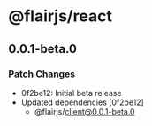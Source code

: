 # @flairjs/react

## 0.0.1-beta.0

### Patch Changes

- 0f2be12: Initial beta release
- Updated dependencies [0f2be12]
  - @flairjs/client@0.0.1-beta.0
